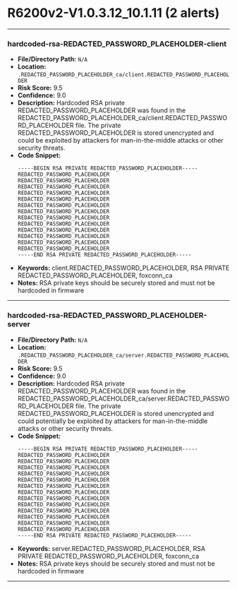 # R6200v2-V1.0.3.12_10.1.11 (2 alerts)

---

### hardcoded-rsa-REDACTED_PASSWORD_PLACEHOLDER-client

- **File/Directory Path:** `N/A`
- **Location:** `.REDACTED_PASSWORD_PLACEHOLDER_ca/client.REDACTED_PASSWORD_PLACEHOLDER`
- **Risk Score:** 9.5
- **Confidence:** 9.0
- **Description:** Hardcoded RSA private REDACTED_PASSWORD_PLACEHOLDER was found in the REDACTED_PASSWORD_PLACEHOLDER_ca/client.REDACTED_PASSWORD_PLACEHOLDER file. The private REDACTED_PASSWORD_PLACEHOLDER is stored unencrypted and could be exploited by attackers for man-in-the-middle attacks or other security threats.
- **Code Snippet:**
  ```
  -----BEGIN RSA PRIVATE REDACTED_PASSWORD_PLACEHOLDER-----
  REDACTED_PASSWORD_PLACEHOLDER
  REDACTED_PASSWORD_PLACEHOLDER
  REDACTED_PASSWORD_PLACEHOLDER
  REDACTED_PASSWORD_PLACEHOLDER
  REDACTED_PASSWORD_PLACEHOLDER
  REDACTED_PASSWORD_PLACEHOLDER
  REDACTED_PASSWORD_PLACEHOLDER
  REDACTED_PASSWORD_PLACEHOLDER
  REDACTED_PASSWORD_PLACEHOLDER
  REDACTED_PASSWORD_PLACEHOLDER
  REDACTED_PASSWORD_PLACEHOLDER
  REDACTED_PASSWORD_PLACEHOLDER
  REDACTED_PASSWORD_PLACEHOLDER
  -----END RSA PRIVATE REDACTED_PASSWORD_PLACEHOLDER-----
  ```
- **Keywords:** client.REDACTED_PASSWORD_PLACEHOLDER, RSA PRIVATE REDACTED_PASSWORD_PLACEHOLDER, foxconn_ca
- **Notes:** RSA private keys should be securely stored and must not be hardcoded in firmware

---
### hardcoded-rsa-REDACTED_PASSWORD_PLACEHOLDER-server

- **File/Directory Path:** `N/A`
- **Location:** `.REDACTED_PASSWORD_PLACEHOLDER_ca/server.REDACTED_PASSWORD_PLACEHOLDER`
- **Risk Score:** 9.5
- **Confidence:** 9.0
- **Description:** Hardcoded RSA private REDACTED_PASSWORD_PLACEHOLDER was found in the REDACTED_PASSWORD_PLACEHOLDER_ca/server.REDACTED_PASSWORD_PLACEHOLDER file. The private REDACTED_PASSWORD_PLACEHOLDER is stored unencrypted and could potentially be exploited by attackers for man-in-the-middle attacks or other security threats.
- **Code Snippet:**
  ```
  -----BEGIN RSA PRIVATE REDACTED_PASSWORD_PLACEHOLDER-----
  REDACTED_PASSWORD_PLACEHOLDER
  REDACTED_PASSWORD_PLACEHOLDER
  REDACTED_PASSWORD_PLACEHOLDER
  REDACTED_PASSWORD_PLACEHOLDER
  REDACTED_PASSWORD_PLACEHOLDER
  REDACTED_PASSWORD_PLACEHOLDER
  REDACTED_PASSWORD_PLACEHOLDER
  REDACTED_PASSWORD_PLACEHOLDER
  REDACTED_PASSWORD_PLACEHOLDER
  REDACTED_PASSWORD_PLACEHOLDER
  REDACTED_PASSWORD_PLACEHOLDER
  REDACTED_PASSWORD_PLACEHOLDER
  REDACTED_PASSWORD_PLACEHOLDER
  -----END RSA PRIVATE REDACTED_PASSWORD_PLACEHOLDER-----
  ```
- **Keywords:** server.REDACTED_PASSWORD_PLACEHOLDER, RSA PRIVATE REDACTED_PASSWORD_PLACEHOLDER, foxconn_ca
- **Notes:** RSA private keys should be securely stored and must not be hardcoded in firmware

---
